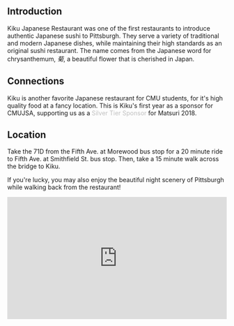 ## Introduction

Kiku Japanese Restaurant was one of the first restaurants to introduce authentic Japanese sushi to Pittsburgh.
They serve a variety of traditional and modern Japanese dishes, while maintaining their high standards as an original sushi restaurant.
The name comes from the Japanese word for chrysanthemum, _菊_, a beautiful flower that is cherished in Japan.

## Connections

Kiku is another favorite Japanese restaurant for CMU students, for it's high quality food at a fancy location.
This is Kiku's first year as a sponsor for CMUJSA, supporting us as a <font color="Silver">Silver Tier Sponsor</font> for Matsuri 2018.

## Location

Take the 71D from the Fifth Ave. at Morewood bus stop for a 20 minute ride to Fifth Ave. at Smithfield St. bus stop.
Then, take a 15 minute walk across the bridge to Kiku.

If you're lucky, you may also enjoy the beautiful night scenery of Pittsburgh while walking back from the restaurant!

<iframe src="https://www.google.com/maps/embed?pb=!1m18!1m12!1m3!1d3036.8769749164803!2d-80.00797368451734!3d40.4337229793633!2m3!1f0!2f0!3f0!3m2!1i1024!2i768!4f13.1!3m3!1m2!1s0x8834f14d7bc548d9%3A0x6ec457bbec459b5d!2sKiku+Japanese+Restaurant!5e0!3m2!1sja!2sus!4v1522907849660" width="100%" height="280" frameborder="0" style="border:0" allowfullscreen></iframe>